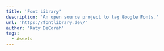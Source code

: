 ```yaml
---
title: 'Font Library'
description: 'An open source project to tag Google Fonts.'
url: 'https://fontlibrary.dev/'
author: 'Katy DeCorah'
tags:
  - Assets
---
```

